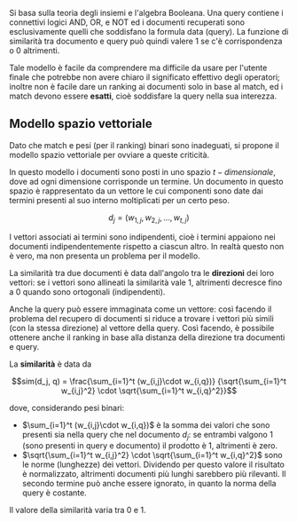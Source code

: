 Si basa sulla teoria degli insiemi e l'algebra Booleana. Una query contiene i connettivi logici AND, OR, e NOT ed i documenti recuperati sono esclusivamente quelli che soddisfano la formula data (query).
La funzione di similarità tra documento e query può quindi valere $1$ se c'è corrispondenza o $0$ altrimenti.

Tale modello è facile da comprendere ma difficile da usare per l'utente finale che potrebbe non avere chiaro il significato effettivo degli operatori; inoltre non è facile dare un ranking ai documenti solo in base al match, ed i match devono essere **esatti**, cioè soddisfare la query nella sua interezza.

## Modello spazio vettoriale
Dato che match e pesi (per il ranking) binari sono inadeguati, si propone il modello spazio vettoriale per ovviare a queste criticità.

In questo modello i documenti sono posti in uno spazio $t-dimensionale$, dove ad ogni dimensione corrisponde un termine. Un documento in questo spazio è rappresentato da un vettore le cui componenti sono date dai termini presenti al suo interno moltiplicati per un certo peso.

$$d_j = (w_{1, j}, w_{2, j}, \dots, w_{t, j})$$

I vettori associati ai termini sono indipendenti, cioè i termini appaiono nei documenti indipendentemente rispetto a ciascun altro. In realtà questo non è vero, ma non presenta un problema per il modello.

La similarità tra due documenti è data dall'angolo tra le **direzioni** dei loro vettori: se i vettori sono allineati la similarità vale $1$, altrimenti decresce fino a $0$ quando sono ortogonali (indipendenti).

Anche la query può essere immaginata come un vettore: così facendo il problema del recupero di documenti si riduce a trovare i vettori più simili (con la stessa direzione) al vettore della query. Così facendo, è possibile ottenere anche il ranking in base alla distanza della direzione tra documenti e query.

La **similarità** è data da 

$$sim(d_j, q) = \frac{\sum_{i=1}^t (w_{i,j}\cdot w_{i,q})}
{\sqrt{\sum_{i=1}^t w_{i,j}^2} \cdot \sqrt{\sum_{i=1}^t w_{i,q}^2}}$$

dove, considerando pesi binari:
- $\sum_{i=1}^t (w_{i,j}\cdot w_{i,q})$ è la somma dei valori che sono presenti sia nella query che nel documento $d_j$: se entrambi valgono 1 (sono presenti in query e documento) il prodotto è 1, altrimenti è zero.
- $\sqrt{\sum_{i=1}^t w_{i,j}^2} \cdot \sqrt{\sum_{i=1}^t w_{i,q}^2}$ sono le norme (lunghezze) dei vettori. Dividendo per questo valore il risultato è normalizzato, altrimenti documenti più lunghi sarebbero più rilevanti. Il secondo termine può anche essere ignorato, in quanto la norma della query è costante.

Il valore della similarità varia tra 0 e 1.
